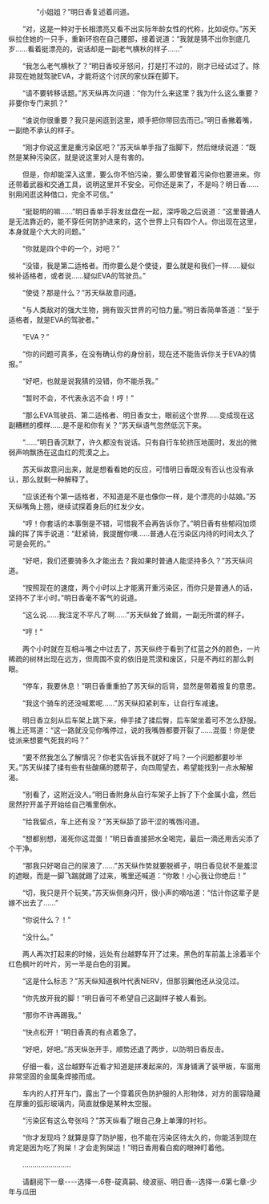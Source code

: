 <div class="read-content j_readContent" id="">
                <p>　　　　“小姐姐？”明日香复述着问道。<p>　　“对，这是一种对于长相漂亮又看不出实际年龄女性的代称，比如说你。”苏天纵拉住她的一只手，重新环抱在自己腰部，接着说道：“我就是猜不出你到底几岁……看着挺漂亮的，说话却是一副老气横秋的样子……”<p>　　“我怎么老气横秋了？”明日香咬牙怒问，打是打不过的，刚才已经试过了。除非现在她就驾驶EVA，才能将这个讨厌的家伙踩在脚下。<p>　　“请不要转移话题。”苏天纵再次问道：“你为什么来这里？我为什么这么重要？非要你专门来抓？”<p>　　“谁说你很重要？我只是闲逛到这里，顺手把你带回去而已。”明日香撇着嘴，一副绝不承认的样子。<p>　　“刚才你说这里是重污染区吧？”苏天纵单手指了指脚下，然后继续说道：“既然是某种污染区，就是说这里对人是有害的。<p>　　但是，你却能深入这里，要么你不怕污染，要么即使冒着污染你也要进来。你还带着武器和交通工具，说明这里并不安全。可你还是来了，不是吗？明日香……别用闲逛这种借口，完全不可信。”<p>　　“挺聪明的嘛……”明日香单手将发丝盘在一起，深呼吸之后说道：“这里普通人是无法靠近的，能不穿任何防护进来的，这个世界上只有四个人。你出现在这里，本身就是个大大的问题。”<p>　　“你就是四个中的一个，对吧？”<p>　　“没错，我是第二适格者。而你要么是个使徒，要么就是和我们一样……疑似候补适格者，或者说……疑似EVA的驾驶员。”<p>　　“使徒？那是什么？”苏天纵故意问道。<p>　　“与人类敌对的强大生物，拥有毁灭世界的可怕力量。”明日香简单答道：“至于适格者，就是EVA的驾驶者。”<p>　　“EVA？”<p>　　“你的问题可真多，在没有确认你的身份前，现在还不能告诉你关于EVA的情报。”<p>　　“好吧，也就是说我猜的没错，你不能杀我。”<p>　　“暂时不会，不代表永远不会！哼！”<p>　　“那么EVA驾驶员、第二适格者、明日香女士，眼前这个世界……变成现在这副糟糕的模样……是不是和你有关？”苏天纵语气忽然低沉下来。<p>　　“……”明日香沉默了，许久都没有说话。只有自行车轮挤压地面时，发出的微弱声响飘扬在这血红的荒漠之上。<p>　　苏天纵故意问出来，就是想看看她的反应，可惜明日香既没有否认也没有承认，那么就剩一种解释了。<p>　　“应该还有个第一适格者，不知道是不是也像你一样，是个漂亮的小姑娘。”苏天纵嘴角上翘，继续试探着身后的红发少女。<p>　　“哼！你套话的本事倒是不错，可惜我不会再告诉你了。”明日香有些郁闷加烦躁的挥了挥手说道：“赶紧骑，我提醒你噢……普通人在污染区内待的时间太久了可是会死的。”<p>　　“好吧，我们还要骑多久才能出去？我如果时普通人能坚持多久？”苏天纵问道。<p>　　“按照现在的速度，两个小时以上才能离开重污染区，而你只是普通人的话，坚持不了半小时。”明日香毫不客气的说道。<p>　　“这么说……我注定不平凡了啊……”苏天纵耸了耸肩，一副无所谓的样子。<p>　　“哼！”<p>　　两个小时就在互相斗嘴之中过去了，苏天纵终于看到了红蓝之外的颜色，一片稀疏的树林出现在远方，但周围不变的依旧是荒漠和废区，只是不再红的那么刺眼。<p>　　“停车，我要休息！”明日香重重拍了苏天纵的后背，显然是带着报复的意思。<p>　　“我这个骑车的还没喊累呢……”苏天纵扣紧刹车，让自行车减速。<p>　　明日香立刻从后车架上跳下来，伸手揉了揉后臀，后车架坐着可不怎么舒服。嘴上还骂道：“这一路就没见你嘴停过，说的我嘴唇都要开裂了……混蛋！你是使徒派来想要气死我的吗？”<p>　　“要不然我怎么了解情况？你老实告诉我不就好了吗？一个问题都要吵半天。”苏天纵揉了揉有些有些酸痛的腮帮子，向四周望去，希望能找到一点水解解渴。<p>　　“别看了，这附近没人。”明日香附身从自行车架子上拆了下个金属小盒，然后居然拧开盖子开始给自己嘴里倒水。<p>　　“给我留点，车上还有没？”苏天纵舔了舔干涩的嘴唇问道。<p>　　“想都别想，渴死你这混蛋！”明日香直接把水全喝完，最后一滴还用舌尖添了个干净。<p>　　“那我只好喝自己的尿液了……”苏天纵作势就要脱裤子，明日香见状不是羞涩的遮眼，而是一脚飞踹就踢了过来，嘴里还喊道：“你敢！小心我让你绝后！”<p>　　“切，我只是开个玩笑。”苏天纵侧身闪开，很小声的嘀咕道：“估计你这辈子是嫁不出去了……”<p>　　“你说什么？！”<p>　　“没什么。”<p>　　两人再次打起来的时候，远处有台越野车开了过来。黑色的车前盖上涂着半个红色枫叶的叶片，另一半是白色的羽翼。<p>　　“这是什么标志？”苏天纵知道枫叶代表NERV，但那羽翼他还从没见过。<p>　　“你先放开我的脚！”明日香可不希望自己这副样子被人看到。<p>　　“那你不许再踢我。”<p>　　“快点松开！”明日香真的有点着急了。<p>　　“好吧，好吧。”苏天纵张开手，顺势还退了两步，以防明日香反击。<p>　　仔细一看，这台越野车近看才知道是拼凑起来的，浑身铺满了装甲板，车窗用非常坚固的金属条焊接而成。<p>　　车内的人打开车门，露出了一个穿着灰色防护服的人形物体，对方的面容隐藏在厚重的弧形玻璃内，简直就像是某种太空服。<p>　　“污染区有这么夸张吗？”苏天纵看了眼自己身上单薄的衬衫。<p>　　“你才发现吗？就算是穿了防护服，也不能在污染区待太久的，你能活到现在肯定是因为吃了狗屎！才会走狗屎运！”明日香用看白痴的眼神盯着他。<p>　　……………………<p>　　请翻阅下一章----选择一.6卷-碇真嗣、绫波丽、明日香--选择一.6第七章-少年与瓜田<p> 
            </div>